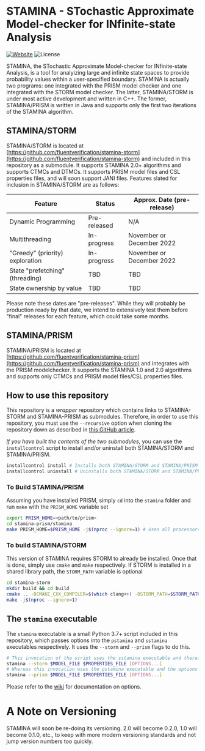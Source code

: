 # STAMINA - STochastic Approximate Model-checker for INfinite-state Analysis

[![Website](https://img.shields.io/website?down_message=https%3A%2F%2Fstaminachecker.org&style=social&up_message=https%3A%2F%2Fstaminachecker.org&url=https%3A%2F%2Fstaminachecker.org)](https://staminachecker.org) ![License](https://img.shields.io/github/license/fluentverification/stamina-storm)

STAMINA, the STochastic Approximate Model-checker for INfinite-state Analysis, is a tool for analyizing large and infinite state spaces to provide probability values within a user-specified boundary. STAMINA is actually two programs: one integrated with the PRISM model checker and one integrated with the STORM model checker. The latter, STAMINA/STORM is under most active development and written in C++. The former, STAMINA/PRISM is written in Java and supports only the first two iterations of the STAMINA algorithm.

## STAMINA/STORM

STAMINA/STORM is located at [https://github.com/fluentverification/stamina-storm](https://github.com/fluentverification/stamina-storm) and included in this repository as a submodule. It supports STAMINA 2.0+ algorithms and supports CTMCs and DTMCs. It supports PRISM model files and CSL properties files, and will soon support JANI files. Features slated for inclusion in STAMINA/STORM are as follows:

| Feature                         | Status                  | Approx. Date  (pre-release) |
|---------------------------------|-------------------------|-----------------------------|
| Dynamic Programming             | Pre-released            | N/A                         |
| Multithreading                  | In-progress             | November or December 2022   |
| "Greedy" (priority) exploration | In-progress             | November or December 2022   |
| State "prefetching" (threading) | TBD                     | TBD                         |
| State ownership by value        | TBD                     | TBD                         |

Please note these dates are "pre-releases". While they will probably be production ready by that date, we intend to extensively test them before "final" releases for each feature, which could take some months.

## STAMINA/PRISM

STAMINA/PRISM is located at [https://github.com/fluentverification/stamina-prism](https://github.com/fluentverification/stamina-prism) and integrates with the PRISM modelchecker. It supports the STAMINA 1.0 and 2.0 algorithms and supports only CTMCs and PRISM model files/CSL properties files.

## How to use this repository

This repository is a *wrapper* repository which contains links to STAMINA-STORM and STAMINA-PRISM as submodules. Therefore, in order to use this repository, you must use the `--recursive` option when cloning the repository down as described in [this GitHub article](https://github.blog/2016-02-01-working-with-submodules/).

*If you have built the contents of the two submodules*, you can use the `installcontrol` script to install and/or uninstall both STAMINA/STORM and STAMINA/PRISM.

```bash
installcontrol install # Installs both STAMINA/STORM and STAMINA/PRISM
installcontrol uninstall # Uninstalls both STAMINA/STORM and STAMINA/PRISM
```

### To Build STAMINA/PRISM

Assuming you have installed PRISM, simply `cd` into the `stamina` folder and run `make` with the `PRISM_HOME` variable set

```bash
export PRISM_HOME=<path/to/prism>
cd stamina-prism/stamina
make PRISM_HOME=$PRISM_HOME -j$(nproc --ignore=1) # Uses all processors but one to make. Omit this flag if you only want single-threaded building
```

### To build STAMINA/STORM

This version of STAMINA requires STORM to already be installed. Once that is done, simply use `cmake` and `make` respectively. If STORM is installed in a shared library path, the `STORM_PATH` variable is optional

```bash
cd stamina-storm
mkdir build && cd build
cmake .. -DCMAKE_CXX_COMPILER=$(which clang++) -DSTORM_PATH=$STORM_PATH # Omit if STORM is installed globally
make -j$(nproc --ignore=1)
```

## The `stamina` executable

The `stamina` executable is a small Python 3.7+ script included in this repository, which passes options into the `pstamina` and `sstamina` executables respectively. It uses the `--storm` and `--prism` flags to do this.

```bash
# This invocation of the script uses the sstamina executable and therefore the options for sstamina
stamina --storm $MODEL_FILE $PROPERTIES_FILE [OPTIONS...]
# Whereas this invocation uses the pstamina executable and the options for pstamina
stamina --prism $MODEL_FILE $PROPERTIES_FILE [OPTIONS...]
```

Please refer to the [wiki](https://staminachecker.org/wiki) for documentation on options.

# A Note on Versioning

STAMINA will soon be re-doing its versioning. 2.0 will become 0.2.0, 1.0 will become 0.1.0, etc., to keep with more modern versioning standards and not jump version numbers too quickly.
